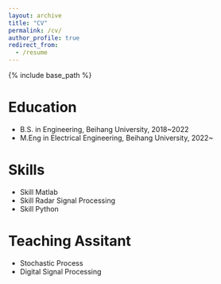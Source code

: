 ```yaml
---
layout: archive
title: "CV"
permalink: /cv/
author_profile: true
redirect_from:
  - /resume
---
```


{% include base_path %}

Education
======
* B.S. in Engineering, Beihang University, 2018~2022
* M.Eng in Electrical Engineering, Beihang University, 2022~


  
Skills
======
* Skill Matlab
* Skill Radar Signal Processing
* Skill Python


  
Teaching Assitant
======
* Stochastic Process
* Digital Signal Processing
  
